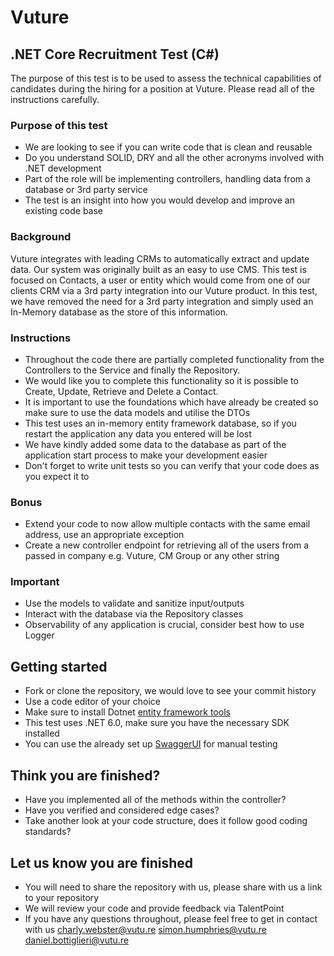 # Vuture

## .NET Core Recruitment Test (C#)

The purpose of this test is to be used to assess the technical capabilities of candidates during the hiring for a position at Vuture.
Please read all of the instructions carefully.

### Purpose of this test

* We are looking to see if you can write code that is clean and reusable
* Do you understand SOLID, DRY and all the other acronyms involved with .NET development
* Part of the role will be implementing controllers, handling data from a database or 3rd party service
* The test is an insight into how you would develop and improve an existing code base

### Background

Vuture integrates with leading CRMs to automatically extract and update data. Our system was originally built as an easy to use CMS.
This test is focused on Contacts, a user or entity which would come from one of our clients CRM via a 3rd party integration into our Vuture product.
In this test, we have removed the need for a 3rd party integration and simply used an In-Memory database as the store of this information.

### Instructions

* Throughout the code there are partially completed functionality from the Controllers to the Service and finally the Repository.
* We would like you to complete this functionality so it is possible to Create, Update, Retrieve and Delete a Contact.
* It is important to use the foundations which have already be created so make sure to use the data models and utilise the DTOs
* This test uses an in-memory entity framework database, so if you restart the application any data you entered will be lost
* We have kindly added some data to the database as part of the application start process to make your development easier
* Don't forget to write unit tests so you can verify that your code does as you expect it to

### Bonus

* Extend your code to now allow multiple contacts with the same email address, use an appropriate exception
* Create a new controller endpoint for retrieving all of the users from a passed in company e.g. Vuture, CM Group or any other string

### Important

* Use the models to validate and sanitize input/outputs
* Interact with the database via the Repository classes
* Observability of any application is crucial, consider best how to use Logger

## Getting started

* Fork or clone the repository, we would love to see your commit history
* Use a code editor of your choice
* Make sure to install Dotnet [entity framework tools](https://docs.microsoft.com/en-us/ef/core/cli/dotnet)
* This test uses .NET 6.0, make sure you have the necessary SDK installed
* You can use the already set up [SwaggerUI](https://localhost:3000/swagger/index.html) for manual testing

## Think you are finished?

* Have you implemented all of the methods within the controller?
* Have you verified and considered edge cases?
* Take another look at your code structure, does it follow good coding standards?

## Let us know you are finished

* You will need to share the repository with us, please share with us a link to your repository
* We will review your code and provide feedback via TalentPoint
* If you have any questions throughout, please feel free to get in contact with us [charly.webster@vutu.re](mailto:charly.webster@vutu.re) [simon.humphries@vutu.re](mailto:simon.humphries@vutu.re) [daniel.bottiglieri@vutu.re](mailto:daniel.bottiglieri@vutu.re)
